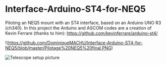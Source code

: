 # Interface-Arduino-ST4-for-NEQ5
Piloting an NEQ5 mount with an ST4 interface, based on an Arduino UNO R3 (ch340).
In this project the Arduino and ASCOM codes are a creation of Kevin Ferrare (thanks to him): https://github.com/kevinferrare/arduino-st4/

!(https://github.com/DominiqueMACHU/Interface-Arduino-ST4-for-NEQ5/blob/master/Pilotage%20NEQ5%20final.PNG)

![Telescope setup picture](https://raw.githubusercontent.com/kevinferrare/arduino-st4/master/Hardware/plugged_into_scope_small.jpg)
